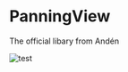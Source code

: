 # PanningView
The official libary from Andén

![test](https://github.com/nacho91/PanningView/blob/master/captures/splash.gif)
